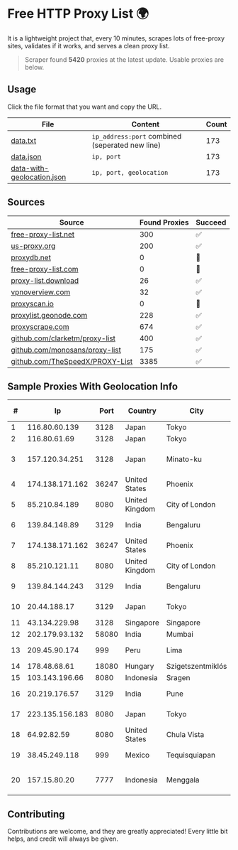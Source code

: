 
# Free HTTP Proxy List 🌍

It is a lightweight project that, every 10 minutes, scrapes lots of free-proxy sites, validates if it works, and serves a clean proxy list.


> Scraper found **5420** proxies at the latest update. Usable proxies are below.

## Usage

Click the file format that you want and copy the URL.


|File|Content|Count|
|----|-------|-----|
|[data.txt](https://raw.githubusercontent.com/themiralay/Proxy-List-World/master/data.txt)|`ip_address:port` combined (seperated new line)|173|
|[data.json](https://raw.githubusercontent.com/themiralay/Proxy-List-World/master/data.json)|`ip, port`|173|
|[data-with-geolocation.json](https://raw.githubusercontent.com/themiralay/Proxy-List-World/master/data-with-geolocation.json)|`ip, port, geolocation`|173|

## Sources

|Source|Found Proxies|Succeed|
|------|-------------|-------|
|[free-proxy-list.net](https://free-proxy-list.net)|300|✅|
|[us-proxy.org](https://www.us-proxy.org)|200|✅|
|[proxydb.net](http://proxydb.net)|0|🚫|
|[free-proxy-list.com](https://free-proxy-list.com/?page=&port=&type%5B%5D=http&type%5B%5D=https&up_time=0&search=Search)|0|🚫|
|[proxy-list.download](https://www.proxy-list.download/HTTP)|26|✅|
|[vpnoverview.com](https://vpnoverview.com/privacy/anonymous-browsing/free-proxy-servers)|32|✅|
|[proxyscan.io](https://www.proxyscan.io)|0|🚫|
|[proxylist.geonode.com](https://proxylist.geonode.com/api/proxy-list?limit=300&page=1&sort_by=lastChecked&sort_type=desc&protocols=http,https)|228|✅|
|[proxyscrape.com](https://api.proxyscrape.com/v2/?request=displayproxies&protocol=http&timeout=10000&country=all&ssl=all&anonymity=all)|674|✅|
|[github.com/clarketm/proxy-list](https://raw.githubusercontent.com/clarketm/proxy-list/master/proxy-list-raw.txt)|400|✅|
|[github.com/monosans/proxy-list](https://raw.githubusercontent.com/monosans/proxy-list/main/proxies/http.txt)|175|✅|
|[github.com/TheSpeedX/PROXY-List](https://raw.githubusercontent.com/TheSpeedX/PROXY-List/master/http.txt)|3385|✅|


## Sample Proxies With Geolocation Info

|#|Ip|Port|Country|City|Internet Service Provider|
|-|--|----|-------|----|-------------------------|
|1|116.80.60.139|3128|Japan|Tokyo|InfoSphere|
|2|116.80.61.69|3128|Japan|Tokyo|InfoSphere|
|3|157.120.34.251|3128|Japan|Minato-ku|NTT PC Communications, Inc.|
|4|174.138.171.162|36247|United States|Phoenix|Secured Servers LLC|
|5|85.210.84.189|8080|United Kingdom|City of London|Microsoft Corporation|
|6|139.84.148.89|3129|India|Bengaluru|The Constant Company, LLC|
|7|174.138.171.162|36247|United States|Phoenix|Secured Servers LLC|
|8|85.210.121.11|8080|United Kingdom|City of London|Microsoft Corporation|
|9|139.84.144.243|3129|India|Bengaluru|The Constant Company, LLC|
|10|20.44.188.17|3129|Japan|Tokyo|Microsoft Corporation|
|11|43.134.229.98|3128|Singapore|Singapore|Aceville Pte.ltd|
|12|202.179.93.132|58080|India|Mumbai|Ankhnet|
|13|209.45.90.174|999|Peru|Lima|Econocable Media SAC|
|14|178.48.68.61|18080|Hungary|Szigetszentmiklós|UPC|
|15|103.143.196.66|8080|Indonesia|Sragen|JERNIHNETWORK|
|16|20.219.176.57|3129|India|Pune|Microsoft Corporation|
|17|223.135.156.183|8080|Japan|Tokyo|So-net Corporation|
|18|64.92.82.59|8080|United States|Chula Vista|Momentum Telecom, Inc.|
|19|38.45.249.118|999|Mexico|Tequisquiapan|Jesus Manuel Olguin Guzman|
|20|157.15.80.20|7777|Indonesia|Menggala|PT Digitama Network Indonesia|



## Contributing

Contributions are welcome, and they are greatly appreciated! Every
little bit helps, and credit will always be given.

